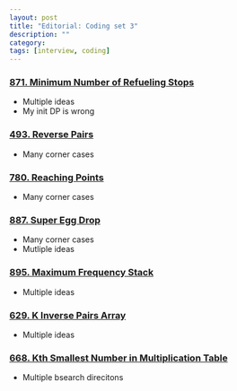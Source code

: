 ```yaml
---
layout: post
title: "Editorial: Coding set 3" 
description: ""
category: 
tags: [interview, coding]
---
```


### [871. Minimum Number of Refueling Stops](https://leetcode.com/problems/minimum-number-of-refueling-stops/submissions/)
* Multiple ideas
* My init DP is wrong

### [493. Reverse Pairs](https://leetcode.com/submissions/detail/341479345/)
* Many corner cases

### [780. Reaching Points](https://leetcode.com/submissions/detail/341192878/)
* Many corner cases

### [887. Super Egg Drop](https://leetcode.com/submissions/detail/341243104/)
* Many corner cases
* Mutliple ideas

### [895. Maximum Frequency Stack](https://leetcode.com/problems/maximum-frequency-stack/)
* Multiple ideas

### [629. K Inverse Pairs Array](https://leetcode.com/submissions/detail/341908617/)
* Multiple ideas

### [668. Kth Smallest Number in Multiplication Table](https://leetcode.com/submissions/detail/341999024/)
* Multiple bsearch direcitons

